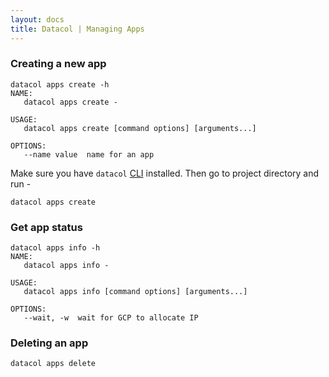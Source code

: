 ```yaml
---
layout: docs
title: Datacol | Managing Apps
---
```


### Creating a new app

```
datacol apps create -h
NAME:
   datacol apps create -

USAGE:
   datacol apps create [command options] [arguments...]

OPTIONS:
   --name value  name for an app
```

Make sure you have `datacol` [CLI](/docs/getting-started) installed. Then go to project directory and run -
  
    datacol apps create


### Get app status

```
datacol apps info -h
NAME:
   datacol apps info -

USAGE:
   datacol apps info [command options] [arguments...]

OPTIONS:
   --wait, -w  wait for GCP to allocate IP
```

### Deleting an app

    datacol apps delete
